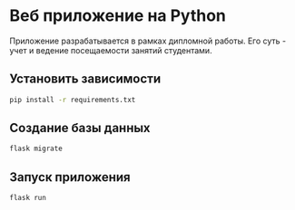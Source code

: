 # Веб приложение на Python

Приложение разрабатывается в рамках дипломной работы. Его суть - учет и ведение посещаемости занятий студентами.


## Установить зависимости
```bash
pip install -r requirements.txt
```

## Создание базы данных
```bash
flask migrate
```

## Запуск приложения
```bash
flask run
```